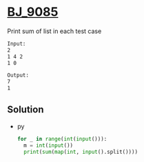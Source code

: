 # [BJ_9085](https://acmicpc.net/problem/9085)

Print sum of list in each test case

```txt
Input:
2
1 4 2
1 0

Output:
7
1
```

## Solution

* py

  ```py
  for _ in range(int(input())):
    m = int(input())
    print(sum(map(int, input().split())))
  ```
